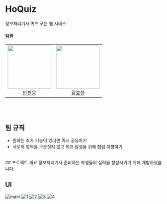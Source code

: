 # HoQuiz 
정보처리기사 퀴즈 푸는 웹 서비스

#### 팀원
<table>
  <tr>
    <td height="140px" align="center"> <a href="https://github.com/AnChanUng"> <img src="https://avatars.githubusercontent.com/u/104750924?v=4" width="140px" />
      <br /> 안찬웅</a></td>
    <td height="140px" align="center"> <a href="https://github.com/HoChoRoo"> <img src="https://avatars.githubusercontent.com/u/108720714?v=4" width="140px" />
      <br /> 김호철</a></td>
  </tr>
  </table>
<br/>
<br/>

## 팀 규칙

- 원하는 추가 기능이 있다면 즉시 공유하기
- 서로의 영역을 구분짓지 않고 목표 달성을 위해 협업 지향하기

<br/>
## 프로젝트 개요
정보처리기사 준비하는 학생들의 실력을 향상시키기 위해 개발하였습니다.

<br/>

## UI
![main](https://github.com/user-attachments/assets/d90ada49-8283-43f8-afc7-03a7cd318f3f)
![1](https://github.com/user-attachments/assets/9845deac-ae8f-491f-9079-98af46f1b531)
![2](https://github.com/user-attachments/assets/db5e029c-8ae9-46cb-937c-adbd4e4e99bc)
![3](https://github.com/user-attachments/assets/443775e9-1ed4-4c26-8037-b692ee9994b2)
![4](https://github.com/user-attachments/assets/0a8112ff-2e28-4de4-ae60-468e17e457b6)
